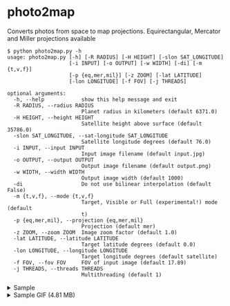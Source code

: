 # photo2map

Converts photos from space to map projections.
Equirectangular, Mercator and Miller projections available

```
$ python photo2map.py -h
usage: photo2map.py [-h] [-R RADIUS] [-H HEIGHT] [-slon SAT_LONGITUDE]
                    [-i INPUT] [-o OUTPUT] [-w WIDTH] [-di] [-m {t,v,f}]
                    [-p {eq,mer,mil}] [-z ZOOM] [-lat LATITUDE]
                    [-lon LONGITUDE] [-f FOV] [-j THREADS]

optional arguments:
  -h, --help            show this help message and exit
  -R RADIUS, --radius RADIUS
                        Planet radius in kilometers (default 6371.0)
  -H HEIGHT, --height HEIGHT
                        Satellite height above surface (default 35786.0)
  -slon SAT_LONGITUDE, --sat-longitude SAT_LONGITUDE
                        Satellite longitude degrees (default 76.0)
  -i INPUT, --input INPUT
                        Input image filename (default input.jpg)
  -o OUTPUT, --output OUTPUT
                        Output image filename (default output.png)
  -w WIDTH, --width WIDTH
                        Output image width (default 1000)
  -di                   Do not use bilinear interpolation (default False)
  -m {t,v,f}, --mode {t,v,f}
                        Target, Visible or Full (experimental!) mode (default
                        t)
  -p {eq,mer,mil}, --projection {eq,mer,mil}
                        Projection (default mer)
  -z ZOOM, --zoom ZOOM  Image zoom factor (default 1.0)
  -lat LATITUDE, --latitude LATITUDE
                        Target latitude degrees (default 0.0)
  -lon LONGITUDE, --longitude LONGITUDE
                        Target longitude degrees (default satellite)
  -f FOV, --fov FOV     FOV of input image (default 17.89)
  -j THREADS, --threads THREADS
                        Multithreading (default 1)
```

<details> 
  <summary>Sample</summary>
  
  Input:
  
  ![input image](https://habrastorage.org/web/a71/1c2/a46/a711c2a469434e3fbc4f61525d8baa64.jpg)
  
  Output:
  
  ![output image](https://habrastorage.org/web/666/dfa/2d6/666dfa2d6d264947bd970c24196ce672.jpg)
  
  Input:
  
  ![input image](https://hsto.org/web/9da/981/13d/9da98113dddc46deb502da2e5430a4cb.jpg)
  
  Output:
  
  ![output image](https://hsto.org/web/e4a/1d7/f21/e4a1d7f21f0041678bfad0806f247830.jpg)
  
</details>
<details> 
  <summary>Sample GIF (4.81 MB)</summary>
  
  ![animation](https://habrastorage.org/web/241/8b4/169/2418b41697d3471d816d18faec673012.gif)
  
</details>
